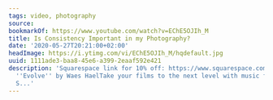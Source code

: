 ```yaml
---
tags: video, photography
source:
bookmarkOf: https://www.youtube.com/watch?v=EChE5OJIh_M
title: Is Consistency Important in my Photography?
date: '2020-05-27T20:21:00+02:00'
headImage: https://i.ytimg.com/vi/EChE5OJIh_M/hqdefault.jpg
uuid: 1111ade3-baa8-45e6-a399-2eaaf592e421
description: 'Squarespace link for 10% off: https://www.squarespace.com/seantuckerMusic:
  ''Evolve'' by Waes HaelTake your films to the next level with music from Musicbed.
  S...'
---
```


